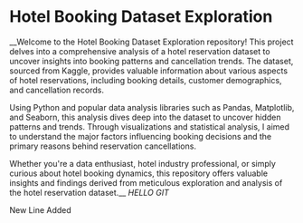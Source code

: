 # Hotel Booking Dataset Exploration
__Welcome to the Hotel Booking Dataset Exploration repository! This project delves into a comprehensive analysis of a hotel reservation dataset to uncover insights into booking patterns and cancellation trends. The dataset, sourced from Kaggle, provides valuable information about various aspects of hotel reservations, including booking details, customer demographics, and cancellation records.

Using Python and popular data analysis libraries such as Pandas, Matplotlib, and Seaborn, this analysis dives deep into the dataset to uncover hidden patterns and trends. Through visualizations and statistical analysis, I aimed to understand the major factors influencing booking decisions and the primary reasons behind reservation cancellations.

Whether you're a data enthusiast, hotel industry professional, or simply curious about hotel booking dynamics, this repository offers valuable insights and findings derived from meticulous exploration and analysis of the hotel reservation dataset.__
_HELLO GIT_

New Line Added
